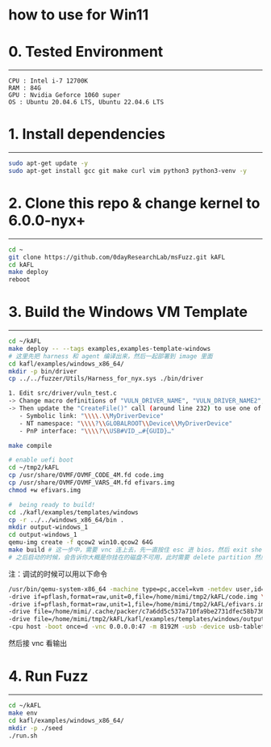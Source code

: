 # how to use for Win11

# 0. Tested Environment <a name="section-0"></a>
----------------------------------
```
CPU : Intel i-7 12700K
RAM : 84G
GPU : Nvidia Geforce 1060 super
OS : Ubuntu 20.04.6 LTS, Ubuntu 22.04.6 LTS  
```

# 1. Install dependencies <a name="section-1"></a>
----------------------------------
```bash
sudo apt-get update -y
sudo apt-get install gcc git make curl vim python3 python3-venv -y
```

# 2. Clone this repo & change kernel to 6.0.0-nyx+ <a name="section-2"></a>
----------------------------------
```bash
cd ~
git clone https://github.com/0dayResearchLab/msFuzz.git kAFL
cd kAFL
make deploy
reboot
```

# 3. Build the Windows VM Template <a name="section-3"></a>
----------------------------------
```bash
cd ~/kAFL
make deploy -- --tags examples,examples-template-windows
# 这里先把 harness 和 agent 编译出来，然后一起部署到 image 里面
cd kafl/examples/windows_x86_64/
mkdir -p bin/driver 
cp ../../fuzzer/Utils/Harness_for_nyx.sys ./bin/driver

1. Edit src/driver/vuln_test.c
-> Change macro definitions of "VULN_DRIVER_NAME", "VULN_DRIVER_NAME2", "VULN_DRIVER_NAME3" to your target driver
-> Then update the "CreateFile()" call (around line 232) to use one of:
   - Symbolic link: "\\\\.\\MyDriverDevice"
   - NT namespace: "\\\\?\\GLOBALROOT\\Device\\MyDriverDevice"
   - PnP interface: "\\\\?\\USB#VID_…#{GUID}…"

make compile

# enable uefi boot
cd ~/tmp2/kAFL
cp /usr/share/OVMF/OVMF_CODE_4M.fd code.img
cp /usr/share/OVMF/OVMF_VARS_4M.fd efivars.img
chmod +w efivars.img

#  being ready to build!
cd ./kafl/examples/templates/windows
cp -r ../../windows_x86_64/bin . 
mkdir output-windows_1
cd output-windows_1
qemu-img create -f qcow2 win10.qcow2 64G
make build # 这一步中，需要 vnc 连上去，先一直按住 esc 进 bios，然后 exit shell, 选 uefi boot，点进去第一个
# 之后启动的时候，会告诉你大概是你挂在的磁盘不可用，此时需要 delete partition 然后 create partition, 选择大小最大的那个分区（大概有 63.9G 吧）点 next 就行了
```
注：调试的时候可以用以下命令   

```bash
/usr/bin/qemu-system-x86_64 -machine type=pc,accel=kvm -netdev user,id=user.0,hostfwd=tcp::4107-:5985 -name win10.qcow2 -smp cpus=4,sockets=4 \
-drive if=pflash,format=raw,unit=0,file=/home/mimi/tmp2/kAFL/code.img \
-drive if=pflash,format=raw,unit=1,file=/home/mimi/tmp2/kAFL/efivars.img \
-drive file=/home/mimi/.cache/packer/c7a6dd5c537a710fa9be2731dfec58b7361557e0.iso,media=cdrom,if=none,id=cd0 \
-drive file=/home/mimi/tmp2/kAFL/kafl/examples/templates/windows/output-windows_1/win10.qcow2,if=ide,cache=writeback,discard=ignore,format=qcow2 \
-cpu host -boot once=d -vnc 0.0.0.0:47 -m 8192M -usb -device usb-tablet -device ide-cd,drive=cd0 -device rtl8139,netdev=user.0    
```

然后接 vnc 看输出
# 4. Run Fuzz <a name="section-4"></a>
----------------------------------
```bash
cd ~/kAFL
make env
cd kafl/examples/windows_x86_64/
mkdir -p ./seed
./run.sh

```